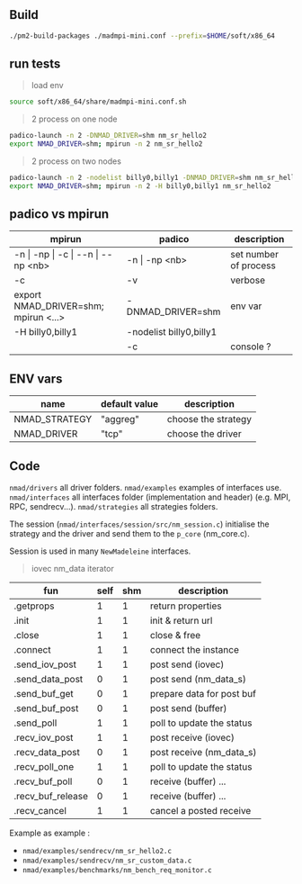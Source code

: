 #

## Build

```bash
./pm2-build-packages ./madmpi-mini.conf --prefix=$HOME/soft/x86_64
```

## run tests

<!-- PM2_ROOT=$HOME/pm2 ./nmad-test.sh tests shm localhost localhost -->

> load env

```bash
source soft/x86_64/share/madmpi-mini.conf.sh
```

> 2 process on one node

```bash
padico-launch -n 2 -DNMAD_DRIVER=shm nm_sr_hello2
export NMAD_DRIVER=shm; mpirun -n 2 nm_sr_hello2
```

> 2 process on two nodes

```bash
padico-launch -n 2 -nodelist billy0,billy1 -DNMAD_DRIVER=shm nm_sr_hello2
export NMAD_DRIVER=shm; mpirun -n 2 -H billy0,billy1 nm_sr_hello2
```

<!-- --map-by ppr:1:core hostname -->

## padico vs mpirun

| mpirun                                 | padico                  | description           |
| -------------------------------------- | ----------------------- | --------------------- |
| -n \| -np \| -c \| --n \| --np \<nb\>  | -n \| -np \<nb\>        | set number of process |
| -c                                     | -v                      | verbose               |
| export NMAD_DRIVER=shm; mpirun \<...\> | -DNMAD_DRIVER=shm       | env var               |
| -H billy0,billy1                       | -nodelist billy0,billy1 |                       |
|                                        | -c                      | console ?             |

## ENV vars

| name          | default value | description         |
| ------------- | ------------- | ------------------- |
| NMAD_STRATEGY | "aggreg"      | choose the strategy |
| NMAD_DRIVER   | "tcp"         | choose the driver   |

## Code

`nmad/drivers` all driver folders.
`nmad/examples` examples of interfaces use.
`nmad/interfaces` all interfaces folder (implementation and header) (e.g. MPI, RPC, sendrecv...).
`nmad/strategies` all strategies folders.

The session (`nmad/interfaces/session/src/nm_session.c`) initialise the strategy and the driver and send them to the `p_core` (nm_core.c).

Session is used in many `NewMadeleine` interfaces.

> iovec
> nm_data iterator

| fun               | self | shm | description               |
| ----------------- | ---- | --- | ------------------------- |
| .getprops         | 1    | 1   | return properties         |
| .init             | 1    | 1   | init & return url         |
| .close            | 1    | 1   | close & free              |
| .connect          | 1    | 1   | connect the instance      |
| .send_iov_post    | 1    | 1   | post send (iovec)         |
| .send_data_post   | 0    | 1   | post send (nm_data_s)     |
| .send_buf_get     | 0    | 1   | prepare data for post buf |
| .send_buf_post    | 0    | 1   | post send (buffer)        |
| .send_poll        | 1    | 1   | poll to update the status |
| .recv_iov_post    | 1    | 1   | post receive (iovec)      |
| .recv_data_post   | 0    | 1   | post receive (nm_data_s)  |
| .recv_poll_one    | 1    | 1   | poll to update the status |
| .recv_buf_poll    | 0    | 1   | receive (buffer) ...      |
| .recv_buf_release | 0    | 1   | receive (buffer) ...      |
| .recv_cancel      | 1    | 1   | cancel a posted receive   |

Example as example :

- `nmad/examples/sendrecv/nm_sr_hello2.c`
- `nmad/examples/sendrecv/nm_sr_custom_data.c`
- `nmad/examples/benchmarks/nm_bench_req_monitor.c`
